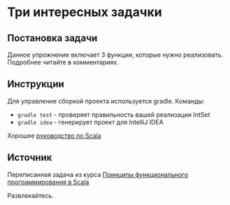 # Три интересных задачки

## Постановка задачи

Данное упрожнение включает 3 функции, которые нужно реализовать. Подробнее читайте в комментариях.

## Инструкции

Для управление сборкой проекта используется gradle. Команды: 

- `gradle test` - проверяет правильность вашей реализации IntSet
- `gradle idea` - генерирует проект для IntelliJ IDEA

Хорошее [руководство по Scala](https://twitter.github.io/scala_school/ru/)

## Источник

Переписанная задача из курса [Принципы функционального программирования в Scala](https://www.coursera.org/course/progfun)

Развлекайтесь.
